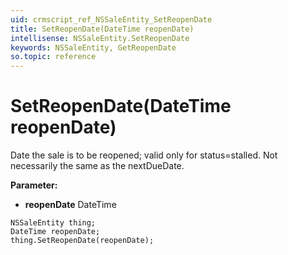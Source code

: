 ```yaml
---
uid: crmscript_ref_NSSaleEntity_SetReopenDate
title: SetReopenDate(DateTime reopenDate)
intellisense: NSSaleEntity.SetReopenDate
keywords: NSSaleEntity, GetReopenDate
so.topic: reference
---
```


# SetReopenDate(DateTime reopenDate)

Date the sale is to be reopened; valid only for status=stalled. Not necessarily the same as the nextDueDate.

**Parameter:** 
 - **reopenDate** DateTime

```crmscript
NSSaleEntity thing;
DateTime reopenDate;
thing.SetReopenDate(reopenDate);
```

